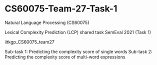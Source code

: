 # CS60075-Team-27-Task-1
Natural Language Processing (CS60075)

Lexical Complexity Prediction (LCP) shared task
SemEval 2021 (Task 1)
 
iitkgp_CS60075_team27
 
Sub-task 1: Predicting the complexity score of single words
Sub-task 2: Predicting the complexity score of multi-word expressions

